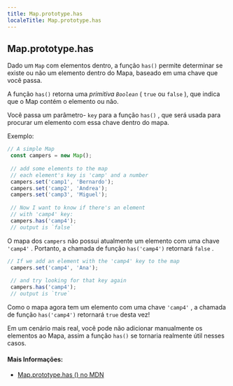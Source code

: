 ```yaml
---
title: Map.prototype.has
localeTitle: Map.prototype.has
---
```

## Map.prototype.has

Dado um `Map` com elementos dentro, a função `has()` permite determinar se existe ou não um elemento dentro do Mapa, baseado em uma chave que você passa.

A função `has()` retorna uma _primitiva `Boolean`_ ( `true` ou `false` ), que indica que o Map contém o elemento ou não.

Você passa um parâmetro- `key` para a função `has()` , que será usada para procurar um elemento com essa chave dentro do mapa.

Exemplo:

```js
// A simple Map 
 const campers = new Map(); 
 
 // add some elements to the map 
 // each element's key is 'camp' and a number 
 campers.set('camp1', 'Bernardo'); 
 campers.set('camp2', 'Andrea'); 
 campers.set('camp3', 'Miguel'); 
 
 // Now I want to know if there's an element 
 // with 'camp4' key: 
 campers.has('camp4'); 
 // output is `false` 
```

O mapa dos `campers` não possui atualmente um elemento com uma chave `'camp4'` . Portanto, a chamada de função `has('camp4')` retornará `false` .

```js
// If we add an element with the 'camp4' key to the map 
 campers.set('camp4', 'Ana'); 
 
 // and try looking for that key again 
 campers.has('camp4'); 
 // output is `true` 
```

Como o mapa agora tem um elemento com uma chave `'camp4'` , a chamada de função `has('camp4')` retornará `true` desta vez!

Em um cenário mais real, você pode não adicionar manualmente os elementos ao Mapa, assim a função `has()` se tornaria realmente útil nesses casos.

#### Mais Informações:

*   [Map.prototype.has () no MDN](https://developer.mozilla.org/en-US/docs/Web/JavaScript/Reference/Global_Objects/Map/has)